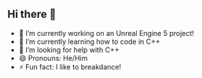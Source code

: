 ## Hi there 👋
- 🔭 I’m currently working on an Unreal Engine 5 project!
- 🌱 I’m currently learning how to code in C++
- 🤔 I’m looking for help with C++
- 😄 Pronouns: He/Him
- ⚡ Fun fact: I like to breakdance!
<!--
**sungod24/sungod24** is a ✨ _special_ ✨ repository because its `README.md` (this file) appears on your GitHub profile.

Here are some ideas to get you started:



